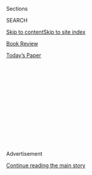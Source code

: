 <div id="app">

<div>

<div>

<div>

<div class="NYTAppHideMasthead css-1q2w90k e1suatyy0">

<div class="section css-ui9rw0 e1suatyy2">

<div class="css-eph4ug er09x8g0">

<div class="css-6n7j50">

</div>

<span class="css-1dv1kvn">Sections</span>

<div class="css-10488qs">

<span class="css-1dv1kvn">SEARCH</span>

</div>

[Skip to content](#site-content)[Skip to site index](#site-index)

</div>

<div id="masthead-section-label" class="css-1wr3we4 eaxe0e00">

[Book
Review](https://www.nytimes.com/section/books/review)

</div>

<div class="css-10698na e1huz5gh0">

</div>

</div>

<div id="masthead-bar-one" class="section hasLinks css-15hmgas e1csuq9d3">

<div class="css-uqyvli e1csuq9d0">

</div>

<div class="css-1uqjmks e1csuq9d1">

</div>

<div class="css-9e9ivx">

[](https://myaccount.nytimes.com/auth/login?response_type=cookie&client_id=vi)

</div>

<div class="css-1bvtpon e1csuq9d2">

[Today’s
Paper](https://www.nytimes.com/section/todayspaper)

</div>

</div>

</div>

</div>

<div data-aria-hidden="false">

<div id="site-content" data-role="main">

<div>

<div class="css-1aor85t" style="opacity:0.000000001;z-index:-1;visibility:hidden">

<div class="css-1hqnpie">

<div class="css-epjblv">

<span class="css-17xtcya">[Book
Review](/section/books/review)</span><span class="css-x15j1o">|</span><span class="css-fwqvlz">‘Wandering
in Strange Lands,’ by Morgan Jerkins: An
Excerpt</span>

</div>

<div class="css-k008qs">

<div class="css-1iwv8en">

<span class="css-18z7m18"></span>

<div>

</div>

</div>

<span class="css-1n6z4y">https://nyti.ms/30tmv77</span>

<div class="css-1705lsu">

<div class="css-4xjgmj">

<div class="css-4skfbu" data-role="toolbar" data-aria-label="Social Media Share buttons, Save button, and Comments Panel with current comment count" data-testid="share-tools">

  - 
  - 
  - 
  - 
    
    <div class="css-6n7j50">
    
    </div>

  - 

</div>

</div>

</div>

</div>

</div>

</div>

<div id="NYT_TOP_BANNER_REGION" class="css-13pd83m">

</div>

<div id="top-wrapper" class="css-1sy8kpn">

<div id="top-slug" class="css-l9onyx">

Advertisement

</div>

[Continue reading the main
story](#after-top)

<div class="ad top-wrapper" style="text-align:center;height:100%;display:block;min-height:250px">

<div id="top" class="place-ad" data-position="top" data-size-key="top">

</div>

</div>

<div id="after-top">

</div>

</div>

<div id="sponsor-wrapper" class="css-1hyfx7x">

<div id="sponsor-slug" class="css-19vbshk">

Supported by

</div>

[Continue reading the main
story](#after-sponsor)

<div id="sponsor" class="ad sponsor-wrapper" style="text-align:center;height:100%;display:block">

</div>

<div id="after-sponsor">

</div>

</div>

<div class="css-9u9xp4 ehdk2mb0">

# ‘Wandering in Strange Lands,’ by Morgan Jerkins: An Excerpt

</div>

<div class="css-170u9t6">

<div class="css-u7fh8e">

<div class="css-79elbk">

Buy Book<span data-aria-hidden="true">
    ▾</span>

  - [Amazon](https://www.amazon.com/gp/search?index=books&tag=NYTBSREV-20&field-keywords=Wandering+in+Strange+Lands%3A+A+Daughter+of+the+Great+Migration+Reclaims+Her+Roots+Morgan+Jerkins)
  - [Apple
    Books](https://du-gae-books-dot-nyt-du-prd.appspot.com/buy?title=Wandering+in+Strange+Lands%3A+A+Daughter+of+the+Great+Migration+Reclaims+Her+Roots&author=Morgan+Jerkins)
  - [Barnes and
    Noble](https://www.anrdoezrs.net/click-7990613-11819508?url=https%3A%2F%2Fwww.barnesandnoble.com%2Fw%2F%3Fean%3D9780062873040)
  - [Books-A-Million](https://www.anrdoezrs.net/click-7990613-35140?url=https%3A%2F%2Fwww.booksamillion.com%2Fp%2FWandering%2Bin%2BStrange%2BLands%253A%2BA%2BDaughter%2Bof%2Bthe%2BGreat%2BMigration%2BReclaims%2BHer%2BRoots%2FMorgan%2BJerkins%2F9780062873040)
  - [Bookshop](https://bookshop.org/a/3546/9780062873040)
  - [Indiebound](https://www.indiebound.org/book/9780062873040?aff=NYT)

</div>

When you purchase an independently reviewed book through our site, we
earn an affiliate commission.

</div>

</div>

<div class="css-xt80pu e12qa4dv0">

<div class="css-1w184yk e1m0lo4l0">

Aug. 4,
2020

<div class="css-4xjgmj">

<div class="css-d8bdto" data-role="toolbar" data-aria-label="Social Media Share buttons, Save button, and Comments Panel with current comment count" data-testid="share-tools">

  - 
  - 
  - 
  - 
    
    <div class="css-6n7j50">
    
    </div>

  - 

</div>

</div>

</div>

</div>

<div class="section meteredContent css-1r7ky0e" name="articleBody" itemprop="articleBody">

<div class="css-1fanzo5 StoryBodyCompanionColumn">

<div class="css-53u6y8">

In 1869 the Gullah Geechee people owned half of Beaufort County of South
Carolina. Since then, they’ve lost fourteen million acres. The best
example of the rapid marginalization of Gullah Geechee people is on
Hilton Head Island, one of the most lucrative places in the South.

In 2018, the *Conde Nast Traveler* ranked Hilton Head Island as the best
island resort area in the United States for the second year in a row,
and for good reason. The island is full of world-class resorts,
delectable cuisine, and sandy beaches, and it generally has idyllic
weather. But beyond the optics of a wonderful vacation spot, there’s a
grim side. Although Gullah Geechee people are spread out all across the
island, their biggest concentration is in the north end. Hilton Head
Island was once one large plantation. After the Civil War, freed black
people bought land from the United States government and settled into
what was the first self-governed town of formerly enslaved black people
in the country: Mitchelville. Other pieces of land were sold to (white)
speculators or previous plantation owners, who settled on the south end.
In 1956, Charles Fraser, the son of a well-off family who made their
fortune in timber, started the “modern” era in Hilton Head by creating
the first resort, Sea Pines Plantation, on the south end, constructing a
bridge to connect to the mainland, and bringing air-conditioning to the
island. But over time, developers wanted to expand to the north, as
well, and were ultimately successful. The lack of legal protection for
those who had heirs property, the rising land taxes, and the exodus of
African Americans leaving the South in general as a part of the Great
Migration, all allowed Fraser to succeed in converting most of Hilton
Head into a prime resort community.

*\[ Return to the review of* [*“Wandering in Strange
Lands.”*](https://www.nytimes.com/2020/08/03/books/review/wandering-in-strange-lands-morgan-jerkins.html)
*\]*

Over 80 percent of “early black landowners” from the post– Civil War
period and later did not have wills or clear titles. These landowners
simply passed down their acres to their descendants or relatives as what
is called heirs property. But families who have heirs property cannot
get mortgages, do home repairs, apply for state or federal aid, get
conservation funding, or take out loans available through the US
Department of Agriculture. Heirs property is one of the biggest issues
when it comes to black land preservation and cultural heritage on Hilton
Head Island.

I perused the internet to find Hilton Head locals who were outspoken
about the effects of business expansion into predominantly Gullah
Geechee communities, and found Taiwan Scott. Coincidentally, Taiwan—or
Tai, for short—was born in New Jersey like me. But unlike me, Tai has
traveled regularly to his grandmother’s birthplace in Hilton Head and
decided as an adult to move there to help preserve Gullah Geechee
heritage. Unlike any other person I’d met from the Lowcountry, Scott was
a real estate agent and therefore was willing to divulge his personal
and professional stakes in Hilton Head. At the time that I was scheduled
to meet him, Scott was in the midst of an ongoing battle with the town
to run a business on his own property, and he believed the local media
was not adequately covering the story.

</div>

</div>

<div class="css-1fanzo5 StoryBodyCompanionColumn">

<div class="css-53u6y8">

I drove away from Savannah via I-95 North and then 278 through Jasper
County and Bluffton to Hilton Head, and to this day, it is one of the
most beautiful drives I’ve ever been on. But it was in Hilton Head where
I soon learned how beautiful landscapes masked black carnage that was
simplified and mocked at every turn. I saw the word plantation so much
that I was starting to get a headache: Plantation Cafe & Grill,
Plantation Cafe & Deli, Plantation Shopping Center, Paper & Party
Plantation, Plantation Drive, Plantation Road, Plantation Club,
Plantation Animal Hospital, Plantation Interiors, Plantation Cabinetry,
Plantation Station Inc. . . . With every road I passed, there was
another indication of a perverse symmetry between leisure and slavery.

On the island’s north end, I met Taiwan Scott on his property at 15
Marshland Road. Tai has invested time poring over archaeological studies
on the island to match the locations of praise houses and cemeteries to
new buildings and developments. He was stunned that anyone got clearance
to construct, because these places hold such cultural and spiritual
significance.

Tai’s plan was to have a food-truck-style restaurant and a shop where
fruit, vegetables, seafood, jewelry, and sweetgrass baskets would be
sold. The food truck and kitchen were already DHEC (South Carolina
Department of Health and Environmental Control) approved. Initially, he
was told by the local government that they did not want food trucks on
the island, but they wanted to see his development concept. His initial
development concept would have cost around $50,000. After the town
government’s less-than-enthusiastic response to his plan, the concept
escalated to nearly twice that amount because he was told that he was in
a flood area and everything had to be elevated. He would also need to
include a wrap-around deck. With the comments from the town government
in hand, Tai began to read their rules and regulations book, and found a
section that would allow his food truck without any of the
flood-elevation requirements.

After sitting down with local officials, he was given the OK to proceed.
During the design-review process, he was told that his building was too
orange, despite the color being a cedar natural tone with a transparent
stain. On a trip around town, he spotted a building within Shelter Cove
Harbor, a newly developed upscale waterfront community, with bright
orange awnings over the door and windows. Afterward, Tai consulted his
white next-door neighbor, who owns a successful honey business. This
neighbor showed up to a town meeting and went on record supporting Tai
and his business plan.

*\[ Return to the review of* [*“Wandering in Strange
Lands.”*](https://www.nytimes.com/2020/08/03/books/review/wandering-in-strange-lands-morgan-jerkins.html)
*\]*

I wondered why Scott didn’t know what happened in the town meeting;
these kinds of meetings usually have someone recording what happens.
“They didn’t have minutes?”

</div>

</div>

<div class="css-1fanzo5 StoryBodyCompanionColumn">

<div class="css-53u6y8">

“No minutes. I did a freedom-of-information request. They said they
weren’t obligated to take any minutes to this meeting . . . because it
wasn’t an official public meeting.”

“Oh, OK. So once it was discussed, it wasn’t open to the public.” “They
had a closed door meeting . . .”

“. . . that they didn’t invite you to.” “. . . about my establishment.”

What has happened to Tai and his business has caused a shock wave among
the native islanders, since Tai spread the word about what’s going on.
Some elders have encouraged him to stop pressing the local government to
make things right. Others’ hopes are dashed for any economic mobility.

His persistence has come with a cost. He fears for his wife and
children. In 2017, a white pickup truck often circled around his home.
Banana trees that grew on his property were dug up, and the security
camera on his Marshland lot was smashed.

Ideally, Scott would like Gullah people to keep their heirs property but
if they cannot and are forced to sell, he wants them to get the best
offer available. Hilton Head is continuing to develop, and therefore the
property taxes are going to steadily rise. He said to me, “I had one
client—seventeen thousand dollars a year in taxes. I mean how can they
afford to keep that? So they’re forced to sell it.”

To give me a more well-rounded sense of this divided place, Tai took me
on a tour around the island. Within a half hour or so, I was able to
distinguish between Gullah land, with its mobile park homes and weeds
growing wildly on the lawns, and the plantations—or gated
communities—where a pass is required for entry and we could only see
an entrance sign with a long trail to the security booth behind it. In
2016, 77 percent of the Hilton Head population was white and under 7
percent was black. Over 10 percent of the population was in poverty, but
of those in poverty, 30.6 percent were black, whereas only 5.4 percent
were white.

In the 1860s, there were twenty-four plantations on Hilton Head Island.
The rebranding of plantations as gated communities appeals to the white
imagination. An adjunct professor of anthropology at the University of
Tennessee–Knoxville, Melissa Hargrove wrote in her PhD dissertation on
this spatial segregation. “For the Gullah, this practice has translated
into a reinvention of history that denies the collective memories
intimately linking them to these recently appropriated spaces.”

</div>

</div>

<div class="css-1fanzo5 StoryBodyCompanionColumn">

<div class="css-53u6y8">

One of these collective memories is of the way the Gullah people honor
the dead. Alex Brown, chairman of the Hilton Head Town Planning
Commission, whose family has been in Hilton Head for eight generations,
knows of Gullah burial grounds within three plantations: Hilton Head,
Sea Pines, and Indigo Run. About five years ago, one of Brown’s closest
friends passed away and was set to be buried in Indigo Run. Because that
friend was a motorcyclist, Brown and his social circle decided to ride
motorcycles to the funeral in his honor. However, the bikes weren’t
allowed. Brown isn’t sure whether this restriction was discriminatory,
but demonstrates that the gated communities make rules independent of
the town.

Taiwan Scott’s ancestors and countless others are buried in Sea Pines
Plantation where South Carolina’s annual RBC Heritage PGA tournament is
held, a renowned event that Taiwan aches to see. He’s even been a part
of protest during this event to call attention to Gullah displacement.
<sup></sup> With regard to preservation, the state of South Carolina, SC
Code of Laws 27–43–210 states:

This law grants family members and descendants limited access to graves
on private property. It requires owners of cemeteries on private
property to provide reasonable access to family members and descendants
of those buried in the cemetery. The law requires the person wanting
access to the cemetery to submit a written request to the property
owner.

Descendants of someone who’s buried in a cemetery on private property
must rely on the goodwill of a property owner and petition said person,
whether they’re natives or visitors, to pay respects to their own
people. Furthermore, one may have to pay a fee, as is the case with Sea
Pines Plantation. There is a three-dollar fee, like the entrance fee to
a state park, for locals to visit their deceased relatives. That
alongside having to explain themselves to security guards makes it hard
for the Gullah people to maintain their connection to the land.

Tish Lynn is director of communications and outreach for the Center for
Heirs Property Preservation, a Charleston-based non-profit organization
working to help heirs retain their land. In a phone interview, she said,
“All of these developments that have become gated communities on both
Hilton Head and along the coast of South Carolina have cut them \[the
Gullah Geechee\] off from their traditions, their culture, and their way
of life. It’s more than losing land. It’s heritage and culture as we
know it. It’s the loss of access to water as a means of transportation,
to fish and oyster, and make a sustainable living.”

I thought of my family and how suburbs were supposed to be the dream. If
we could have been living in a gated community, that would have been
even better. But now I was seeing that the planning of gated
communities, especially in the South, was at the expense of black
people, their ancestors’ bodies, and their customs. I, the Northerner,
was face-to-face with a man who lived in the North but came back to the
South to fight for his people. Both of us were effects of migration.
Arguably, if more Gullah Geechee people had stayed in Hilton Head, Tai
would not have faced so many challenges with his business venture,
because there would have been more of them to claim their stakes in the
land. Arguably, if my grandfather and his father had kept returning to
Georgia with their children after moving up north, then maybe I would’ve
never felt that my connection to the South had been severed. But this
day felt like a meeting in the middle. No matter where we are along the
coast, we are a vulnerable people, prone to cultural erasure and
amnesia.

*\[ Return to the review of* [*“Wandering in Strange
Lands.”*](https://www.nytimes.com/2020/08/03/books/review/wandering-in-strange-lands-morgan-jerkins.html)
*\]*

</div>

</div>

</div>

<div>

</div>

<div>

</div>

<div>

</div>

<div>

<div id="bottom-wrapper" class="css-1ede5it">

<div id="bottom-slug" class="css-l9onyx">

Advertisement

</div>

[Continue reading the main
story](#after-bottom)

<div id="bottom" class="ad bottom-wrapper" style="text-align:center;height:100%;display:block;min-height:90px">

</div>

<div id="after-bottom">

</div>

</div>

</div>

</div>

</div>

## Site Index

<div>

</div>

## Site Information Navigation

  - [© <span>2020</span> <span>The New York Times
    Company</span>](https://help.nytimes.com/hc/en-us/articles/115014792127-Copyright-notice)

<!-- end list -->

  - [NYTCo](https://www.nytco.com/)
  - [Contact
    Us](https://help.nytimes.com/hc/en-us/articles/115015385887-Contact-Us)
  - [Work with us](https://www.nytco.com/careers/)
  - [Advertise](https://nytmediakit.com/)
  - [T Brand Studio](http://www.tbrandstudio.com/)
  - [Your Ad
    Choices](https://www.nytimes.com/privacy/cookie-policy#how-do-i-manage-trackers)
  - [Privacy](https://www.nytimes.com/privacy)
  - [Terms of
    Service](https://help.nytimes.com/hc/en-us/articles/115014893428-Terms-of-service)
  - [Terms of
    Sale](https://help.nytimes.com/hc/en-us/articles/115014893968-Terms-of-sale)
  - [Site
    Map](https://spiderbites.nytimes.com)
  - [Help](https://help.nytimes.com/hc/en-us)
  - [Subscriptions](https://www.nytimes.com/subscription?campaignId=37WXW)

</div>

</div>

</div>

</div>
